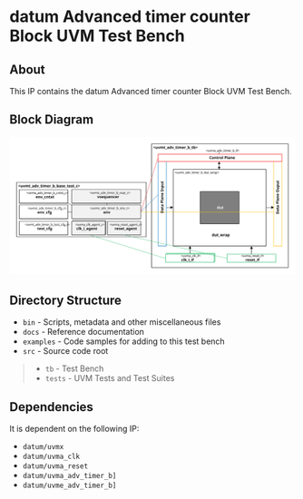 # datum Advanced timer counter Block UVM Test Bench


## About
This IP contains the datum Advanced timer counter Block UVM Test Bench.


## Block Diagram
![alt text](./docs/tb_block_diagram.svg "Advanced timer counter Block UVM Test Bench Block Diagram")

## Directory Structure
* `bin` - Scripts, metadata and other miscellaneous files
* `docs` - Reference documentation
* `examples` - Code samples for adding to this test bench
* `src` - Source code root

> * `tb` - Test Bench
> * `tests` - UVM Tests and Test Suites


## Dependencies
It is dependent on the following IP:

* `datum/uvmx`
* `datum/uvma_clk`
* `datum/uvma_reset`
* `datum/uvma_adv_timer_b]`
* `datum/uvme_adv_timer_b]`